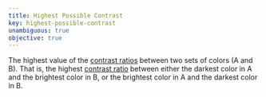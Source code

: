 ```yaml
---
title: Highest Possible Contrast
key: highest-possible-contrast
unambiguous: true
objective: true
---
```


The highest value of the [contrast ratios][contrast ratio] between two sets of colors (A and B). That is, the highest [contrast ratio][] between either the darkest color in A and the brightest color in B, or the brightest color in A and the darkest color in B.

[contrast ratio]: https://www.w3.org/TR/WCAG21/#dfn-contrast-ratio 'WCAG definition of Contrast Ratio'
